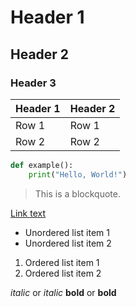 # Header 1
## Header 2
### Header 3



| Header 1 | Header 2 |
|----------|----------|
| Row 1    | Row 1    |
| Row 2    | Row 2    |


```python
def example():
    print("Hello, World!")
```


> This is a blockquote.

[Link text](https://www.example.com)


- Unordered list item 1
- Unordered list item 2

1. Ordered list item 1
2. Ordered list item 2


*italic* or _italic_
**bold** or __bold__

